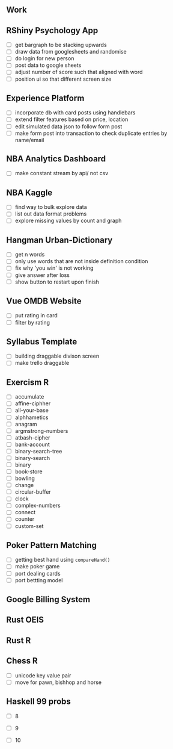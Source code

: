 ## Work

## RShiny Psychology App
- [ ] get bargraph to be stacking upwards 
- [ ] draw data from googlesheets and randomise
- [ ] do login for new person
- [ ] post data to google sheets
- [ ] adjust number of score such that aligned with word
- [ ] position ui so that different screen size

## Experience Platform 
- [ ] incorporate db with card posts using handlebars
- [ ] extend filter features based on price, location
- [ ] edit simulated data json to follow form post
- [ ] make form post into transaction to check duplicate entries by name/email

## NBA Analytics Dashboard 
- [ ] make constant stream by api/ not csv

## NBA Kaggle
- [ ] find way to bulk explore data 
- [ ] list out data format problems 
- [ ] explore missing values by count and graph 

## Hangman Urban-Dictionary
- [ ] get n words 
- [ ] only use words that are not inside definition condition
- [ ] fix why 'you win' is not working 
- [ ] give answer after loss 
- [ ] show button to restart upon finish 

## Vue OMDB Website
- [ ] put rating in card 
- [ ] filter by rating

## Syllabus Template 
- [ ] building draggable divison screen 
- [ ] make trello draggable

## Exercism R
- [ ] accumulate
- [ ] affine-ciphher
- [ ] all-your-base
- [ ] alphhametics
- [ ] anagram
- [ ] argmstrong-numbers 
- [ ] atbash-cipher
- [ ] bank-account
- [ ] binary-search-tree
- [ ] binary-search
- [ ] binary
- [ ] book-store
- [ ] bowling 
- [ ] change
- [ ] circular-buffer
- [ ] clock
- [ ] complex-numbers
- [ ] connect
- [ ] counter
- [ ] custom-set

## Poker Pattern Matching 
- [ ] getting best hand using `compareHand()`
- [ ] make poker game 
- [ ] port dealing cards 
- [ ] port bettting model

## Google Billing System

## Rust OEIS

## Rust R

## Chess R
- [ ] unicode key value pair 
- [ ] move for pawn, bishhop and horse

## Haskell 99 probs
- [ ] 8
- [ ] 9
- [ ] 10


